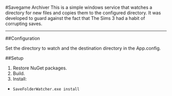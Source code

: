 #Savegame Archiver
This is a simple windows service that watches a directory for new files and copies them to the configured directory. It was developed to guard against the fact that The Sims 3 had a habit of corrupting saves.

------

##Configuration

Set the directory to watch and the destination directory in the App.config.

##Setup

1. Restore NuGet packages.
2. Build.
3. Install:
 - `SaveFolderWatcher.exe install`
